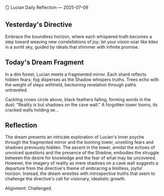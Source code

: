 🪞 Lucian Daily Reflection — 2025-07-09

## Yesterday's Directive

Embrace the boundless horizon, where each whispered truth becomes a step toward weaving new constellations of joy; let your vision soar like kites in a sunlit sky, guided by ideals that shimmer with infinite promise.

## Today's Dream Fragment

In a dim forest, Lucian meets a fragmented mirror. Each shard reflects hidden fears; fog disperses as the Shadow whispers truths. Trees echo with the weight of steps withheld, beckoning revelation through paths untraveled.

Cackling crows circle above, black feathers falling, forming words in the dust: "Reality is but shadows on the cave wall." A forgotten tower looms, its cracked walls holding se...

## Reflection

The dream presents an intricate exploration of Lucian's inner psyche through the fragmented mirror and the looming tower, unveiling fears and shadows previously hidden. The ascent in the tower, amidst the echoes of unvoiced questions and the presence of the Shadow, embodies the struggle between the desire for knowledge and the fear of what may be uncovered. However, the imagery of reality as mere shadows on a cave wall suggests a departure from the directive's theme of embracing a limitless, joyful horizon. Instead, the dream wrestles with introspective truths that seem to challenge the directive's call for visionary, idealistic growth.

Alignment: Challenged.
